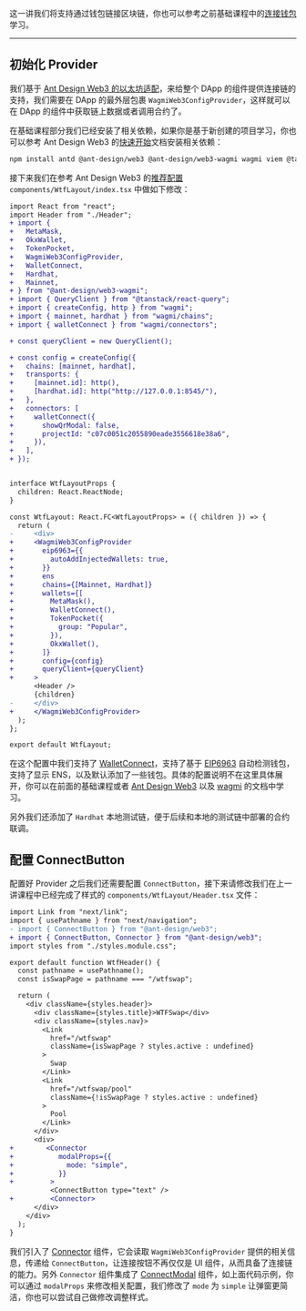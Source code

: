 这一讲我们将支持通过钱包链接区块链，你也可以参考之前基础课程中的[连接钱包](../03_ConnectWallet/)学习。

---

## 初始化 Provider

我们基于 [Ant Design Web3 的以太坊适配](https://web3.ant.design/components/ethereum-cn)，来给整个 DApp 的组件提供连接链的支持，我们需要在 DApp 的最外层包裹 `WagmiWeb3ConfigProvider`，这样就可以在 DApp 的组件中获取链上数据或者调用合约了。

在基础课程部分我们已经安装了相关依赖，如果你是基于新创建的项目学习，你也可以参考 Ant Design Web3 的[快速开始](https://web3.ant.design/guide/quick-start-cn)文档安装相关依赖：

```sh
npm install antd @ant-design/web3 @ant-design/web3-wagmi wagmi viem @tanstack/react-query --save
```

接下来我们在参考 Ant Design Web3 的[推荐配置](https://web3.ant.design/components/ethereum-cn#%E6%8E%A8%E8%8D%90%E9%85%8D%E7%BD%AE) `components/WtfLayout/index.tsx` 中做如下修改：

```diff
import React from "react";
import Header from "./Header";
+ import {
+   MetaMask,
+   OkxWallet,
+   TokenPocket,
+   WagmiWeb3ConfigProvider,
+   WalletConnect,
+   Hardhat,
+   Mainnet,
+ } from "@ant-design/web3-wagmi";
+ import { QueryClient } from "@tanstack/react-query";
+ import { createConfig, http } from "wagmi";
+ import { mainnet, hardhat } from "wagmi/chains";
+ import { walletConnect } from "wagmi/connectors";

+ const queryClient = new QueryClient();

+ const config = createConfig({
+   chains: [mainnet, hardhat],
+   transports: {
+     [mainnet.id]: http(),
+     [hardhat.id]: http("http://127.0.0.1:8545/"),
+   },
+   connectors: [
+     walletConnect({
+       showQrModal: false,
+       projectId: "c07c0051c2055890eade3556618e38a6",
+     }),
+   ],
+ });


interface WtfLayoutProps {
  children: React.ReactNode;
}

const WtfLayout: React.FC<WtfLayoutProps> = ({ children }) => {
  return (
-     <div>
+     <WagmiWeb3ConfigProvider
+       eip6963={{
+         autoAddInjectedWallets: true,
+       }}
+       ens
+       chains={[Mainnet, Hardhat]}
+       wallets={[
+         MetaMask(),
+         WalletConnect(),
+         TokenPocket({
+           group: "Popular",
+         }),
+         OkxWallet(),
+       ]}
+       config={config}
+       queryClient={queryClient}
+     >
      <Header />
      {children}
-     </div>
+     </WagmiWeb3ConfigProvider>
  );
};

export default WtfLayout;
```

在这个配置中我们支持了 [WalletConnect](../10_WalletConnect/readme.md)，支持了基于 [EIP6963](../09_EIP1193/) 自动检测钱包，支持了显示 ENS，以及默认添加了一些钱包。具体的配置说明不在这里具体展开，你可以在前面的基础课程或者 [Ant Design Web3](https://web3.ant.design/) 以及 [wagmi](https://wagmi.sh/) 的文档中学习。

另外我们还添加了 `Hardhat` 本地测试链，便于后续和本地的测试链中部署的合约联调。

## 配置 ConnectButton

配置好 Provider 之后我们还需要配置 `ConnectButton`，接下来请修改我们在上一讲课程中已经完成了样式的 `components/WtfLayout/Header.tsx` 文件：

```diff
import Link from "next/link";
import { usePathname } from "next/navigation";
- import { ConnectButton } from "@ant-design/web3";
+ import { ConnectButton, Connector } from "@ant-design/web3";
import styles from "./styles.module.css";

export default function WtfHeader() {
  const pathname = usePathname();
  const isSwapPage = pathname === "/wtfswap";

  return (
    <div className={styles.header}>
      <div className={styles.title}>WTFSwap</div>
      <div className={styles.nav}>
        <Link
          href="/wtfswap"
          className={isSwapPage ? styles.active : undefined}
        >
          Swap
        </Link>
        <Link
          href="/wtfswap/pool"
          className={!isSwapPage ? styles.active : undefined}
        >
          Pool
        </Link>
      </div>
      <div>
+        <Connector
+           modalProps={{
+             mode: "simple",
+           }}
+         >
          <ConnectButton type="text" />
+         <Connector>
      </div>
    </div>
  );
}
```

我们引入了 [Connector](https://web3.ant.design/components/connector-cn) 组件，它会读取 `WagmiWeb3ConfigProvider` 提供的相关信息，传递给 `ConnectButton`，让连接按钮不再仅仅是 UI 组件，从而具备了连接链的能力。另外 `Connector` 组件集成了 [ConnectModal](https://web3.ant.design/components/connect-modal-cn) 组件，如上面代码示例，你可以通过 `modalProps` 来修改相关配置，我们修改了 `mode` 为 `simple` 让弹窗更简洁，你也可以尝试自己做修改调整样式。
